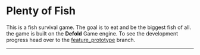# Plenty of Fish

This is a fish survival game. The goal is to eat and be the biggest fish of all.
the game is built on the __Defold__ Game engine.
To see the development progress head over to the [feature_prototype](https://github.com/nevinbaiju/plenty_of_fish/tree/feature_protype) branch.

---